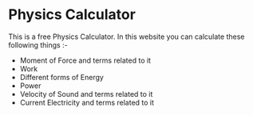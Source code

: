 # Physics Calculator

This is a free Physics Calculator. In this website you can calculate these following things :-

- Moment of Force and terms related to it
- Work
- Different forms of Energy
- Power
- Velocity of Sound and terms related to it
- Current Electricity and terms related to it
